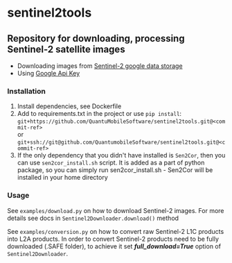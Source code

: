 # sentinel2tools

## Repository for downloading, processing Sentinel-2 satellite images

* Downloading images from [Sentinel-2 google data storage](https://cloud.google.com/storage/docs/public-datasets/sentinel-2)
* Using [Google Api Key](https://support.google.com/googleapi/answer/6251787?hl=en)

### Installation
1. Install dependencies, see Dockerfile
2. Add to requirements.txt in the project or use `pip install`:<br>
`git+https://github.com/QuantuMobileSoftware/sentinel2tools.git@<commit-ref>`
<br> or
`git+ssh://git@github.com/QuantumobileSoftware/sentinel2tools.git@<commit-ref>`
3. If the only dependency that you didn't have installed is `Sen2Cor`, then you can use `sen2cor_install.sh` script. 
It is added as a part of python package, so you can simply run sen2cor_install.sh - Sen2Cor will be installed in your home directory

### Usage

See `examples/download.py` on how to download Sentinel-2 images. 
For more details see docs in `Sentinel2Downloader.download()` method

See `examples/conversion.py` on how to convert raw Sentinel-2 L1C products into L2A products. 
In order to convert Sentinel-2 products need to be fully downloaded (.SAFE folder), 
to achieve it set _**full_download=True**_ option of `Sentinel2Downloader`.
